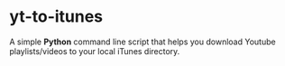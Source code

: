 # yt-to-itunes
A simple **Python** command line script that helps you download Youtube playlists/videos to your local iTunes directory.
